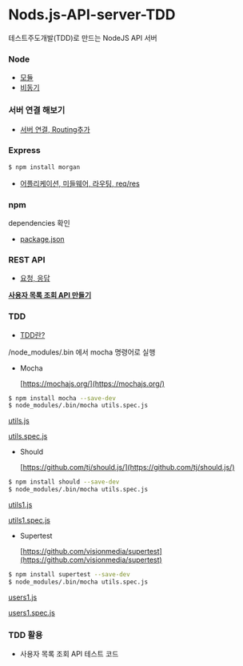 # Nods.js-API-server-TDD
테스트주도개발(TDD)로 만드는 NodeJS API 서버

### Node 
  - [모듈](https://github.com/psc1987/Nods.js-API-server-TDD/blob/master/index.js)
  - [비동기](https://github.com/psc1987/Nods.js-API-server-TDD/blob/master/index1.js)



### 서버 연결 해보기
  - [서버 연결, Routing추가](https://github.com/psc1987/Nods.js-API-server-TDD/blob/master/hello.js)
  
  
  
### Express 
```sh
$ npm install morgan
```

  - [어플리케이션, 미들웨어, 라우팅, req/res](https://github.com/psc1987/Nods.js-API-server-TDD/blob/master/exp.js)
  
 
### npm
dependencies 확인
  - [package.json](https://github.com/psc1987/Nods.js-API-server-TDD/blob/master/package.json)
  
  
### REST API
  - [요청, 응답](https://github.com/psc1987/Nods.js-API-server-TDD/blob/master/rest.js)
  
[**사용자 목록 조회 API 만들기**](https://github.com/psc1987/Nods.js-API-server-TDD/blob/master/users.js)


### TDD
  - [TDD란?](https://github.com/psc1987/Nods.js-API-server-TDD/blob/master/tdd.txt)
  
 /node_modules/.bin 에서 mocha 명령어로 실행
  
  - Mocha
  
    [https://mochajs.org/](https://mochajs.org/)
    
    
  ```sh
$ npm install mocha --save-dev
$ node_modules/.bin/mocha utils.spec.js
```

[utils.js](https://github.com/psc1987/Nods.js-API-server-TDD/blob/master/utils.js)

[utils.spec.js](https://github.com/psc1987/Nods.js-API-server-TDD/blob/master/utils.spec.js)

  - Should
  
    [https://github.com/tj/should.js/](https://github.com/tj/should.js/)
    
    
  ```sh
$ npm install should --save-dev
$ node_modules/.bin/mocha utils.spec.js
```

[utils1.js](https://github.com/psc1987/Nods.js-API-server-TDD/blob/master/utils1.js)

[utils1.spec.js](https://github.com/psc1987/Nods.js-API-server-TDD/blob/master/utils1.spec.js)
  
  - Supertest
  
    [https://github.com/visionmedia/supertest](https://github.com/visionmedia/supertest)
    
  ```sh
$ npm install supertest --save-dev
$ node_modules/.bin/mocha utils.spec.js
```

[users1.js](https://github.com/psc1987/Nods.js-API-server-TDD/blob/master/users1.js)

[users1.spec.js](https://github.com/psc1987/Nods.js-API-server-TDD/blob/master/users1.spec.js)

### TDD 활용
  - 사용자 목록 조회 API 테스트 코드 
  
